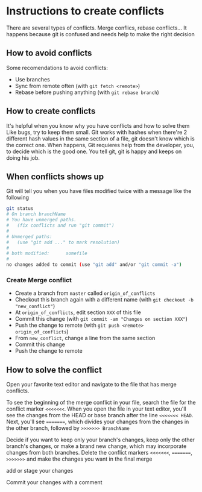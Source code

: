 # Instructions to create conflicts

There are several types of conflicts. Merge conflics, rebase conflicts...
It happens because git is confused and needs help to make the right decision

## How to avoid conflicts
Some recomendations to avoid conflicts:
  - Use branches
  - Sync from remote often (with `git fetch <remote>`)
  - Rebase before pushing anything (with `git rebase branch`)

## How to create conflicts
It's helpful when you know why you have conflicts and how to solve them
Like bugs, try to keep them small.
Git works with hashes when there're 2 different hash values in the same section of a file, git doesn't know which is the correct one. When happens, Git requieres help from the developer, you, to decide which is the good one.
You tell git, git is happy and keeps on doing his job.

## When conflicts shows up
Git will tell you when you have files modified twice with a message like the following
```bash
git status
# On branch branchName
# You have unmerged paths.
#   (fix conflicts and run "git commit")
#
# Unmerged paths:
#   (use "git add ..." to mark resolution)
#
# both modified:      somefile
#
no changes added to commit (use "git add" and/or "git commit -a")
```

### Create Merge conflict
- Create a branch from `master` called `origin_of_conflicts`
- Checkout this branch again with a different name (with `git checkout -b "new_conflict"`)
- At `origin_of_conflicts`, edit section `XXX` of this file 
- Commit this change (with `git commit -am "Changes on section XXX"`)
- Push the change to remote (with `git push <remote> origin_of_conflicts`)
- From `new_conflict`, change a line from the same section
- Commit this change
- Push the change to remote

## How to solve the conflict
Open your favorite text editor and navigate to the file that has merge conflicts.

To see the beginning of the merge conflict in your file, search the file for the conflict marker `<<<<<<<`. When you open the file in your text editor, you'll see the changes from the HEAD or base branch after the line `<<<<<<< HEAD`. Next, you'll see `=======`, which divides your changes from the changes in the other branch, followed by `>>>>>>> BranchName`

Decide if you want to keep only your branch's changes, keep only the other branch's changes, or make a brand new change, which may incorporate changes from both branches. Delete the conflict markers `<<<<<<<`, `=======`, `>>>>>>>` and make the changes you want in the final merge

add or stage your changes

Commit your changes with a comment
